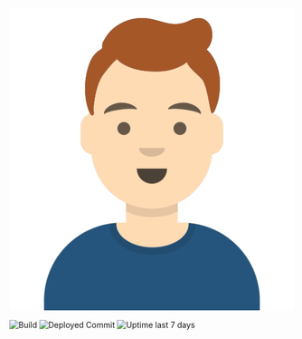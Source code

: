 <p align="center"><img src="https://raw.githubusercontent.com/djh82/da.vidh.art/master/static/images/portrait.svg" /></p>


![Build](https://img.shields.io/github/workflow/status/djh82/da.vidh.art/Build%20&%20Deploy/master) ![Deployed Commit](https://img.shields.io/endpoint?url=https%3A%2F%2Fda.vidh.art%2Fshieldsio_commit.json) ![Uptime last 7 days](https://img.shields.io/uptimerobot/ratio/7/m791272245-aaaa2f24e27c63e549847e0d) 
